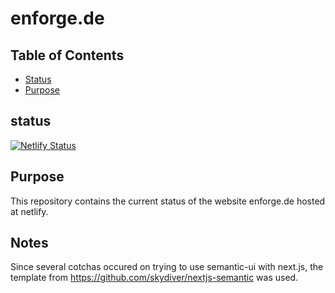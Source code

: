 # enforge.de

## Table of Contents

* [Status](#status)
* [Purpose](#purpose)


<a name="status"/>

## status

[![Netlify Status](https://api.netlify.com/api/v1/badges/b29dfe53-c3f4-4d65-8d49-865b74e6cb1f/deploy-status)](https://app.netlify.com/sites/enforge/deploys)


<a name="purpose"/>

## Purpose

This repository contains the current status of the website enforge.de hosted at netlify.

## Notes

Since several cotchas occured on trying to use semantic-ui with next.js, the template from https://github.com/skydiver/nextjs-semantic was used.
